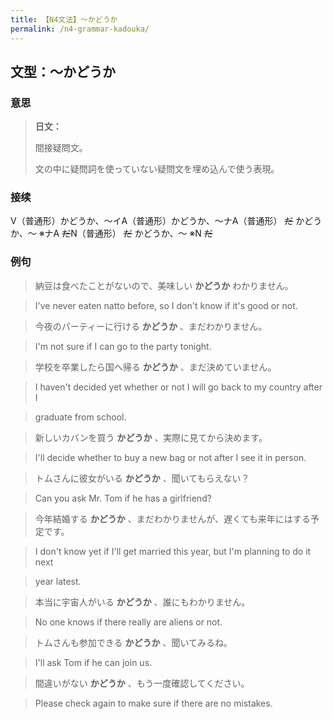 ```yaml
---
title: 【N4文法】〜かどうか
permalink: /n4-grammar-kadouka/
---
```


## 文型：〜かどうか

### 意思

> **日文：**
> 
> 間接疑問文。
> 
> 文の中に疑問詞を使っていない疑問文を埋め込んで使う表現。


### 接续

V（普通形）かどうか、〜イA（普通形）かどうか、〜ナA（普通形） ~~だ~~ かどうか、〜 ※ナA ~~だ~~N（普通形） ~~だ~~ かどうか、〜 ※N ~~だ~~

### 例句

> 納豆は食べたことがないので、美味しい **かどうか** わかりません。

> I've never eaten natto before, so I don't know if it's good or not.

> 今夜のパーティーに行ける **かどうか** 、まだわかりません。

> I'm not sure if I can go to the party tonight.

> 学校を卒業したら国へ帰る **かどうか** 、まだ決めていません。

> I haven't decided yet whether or not I will go back to my country after I

> graduate from school.

> 新しいカバンを買う **かどうか** 、実際に見てから決めます。

> I'll decide whether to buy a new bag or not after I see it in person.

> トムさんに彼女がいる **かどうか** 、聞いてもらえない？

> Can you ask Mr. Tom if he has a girlfriend?

> 今年結婚する **かどうか** 、まだわかりませんが、遅くても来年にはする予定です。

> I don't know yet if I'll get married this year, but I'm planning to do it next

> year latest.

> 本当に宇宙人がいる **かどうか** 、誰にもわかりません。

> No one knows if there really are aliens or not.

> トムさんも参加できる **かどうか** 、聞いてみるね。

> I'll ask Tom if he can join us.

> 間違いがない **かどうか** 、もう一度確認してください。

> Please check again to make sure if there are no mistakes.

